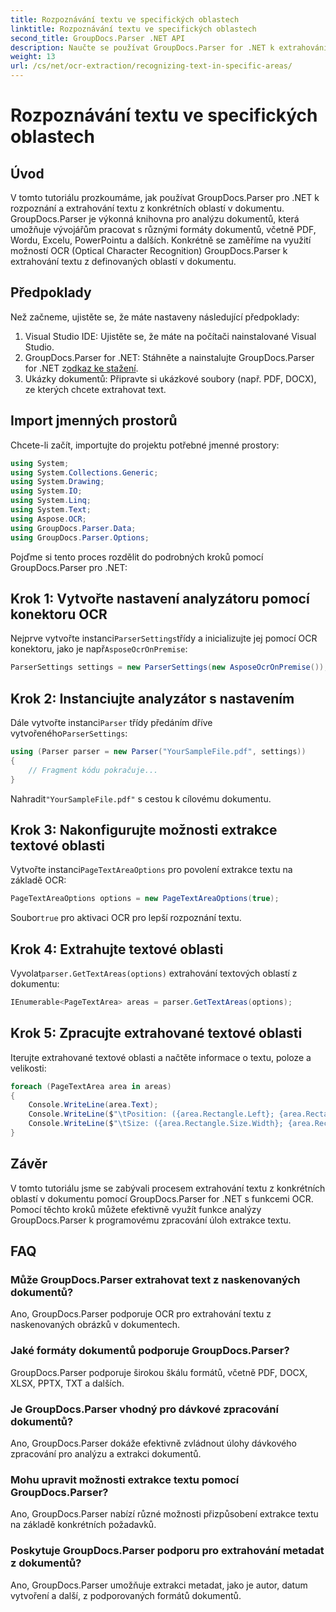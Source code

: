 ```yaml
---
title: Rozpoznávání textu ve specifických oblastech
linktitle: Rozpoznávání textu ve specifických oblastech
second_title: GroupDocs.Parser .NET API
description: Naučte se používat GroupDocs.Parser for .NET k extrahování textu z konkrétních oblastí v dokumentech s funkcemi OCR.
weight: 13
url: /cs/net/ocr-extraction/recognizing-text-in-specific-areas/
---
```


# Rozpoznávání textu ve specifických oblastech

## Úvod
V tomto tutoriálu prozkoumáme, jak používat GroupDocs.Parser pro .NET k rozpoznání a extrahování textu z konkrétních oblastí v dokumentu. GroupDocs.Parser je výkonná knihovna pro analýzu dokumentů, která umožňuje vývojářům pracovat s různými formáty dokumentů, včetně PDF, Wordu, Excelu, PowerPointu a dalších. Konkrétně se zaměříme na využití možností OCR (Optical Character Recognition) GroupDocs.Parser k extrahování textu z definovaných oblastí v dokumentu.
## Předpoklady
Než začneme, ujistěte se, že máte nastaveny následující předpoklady:
1. Visual Studio IDE: Ujistěte se, že máte na počítači nainstalované Visual Studio.
2.  GroupDocs.Parser for .NET: Stáhněte a nainstalujte GroupDocs.Parser for .NET z[odkaz ke stažení](https://releases.groupdocs.com/parser/net/).
3. Ukázky dokumentů: Připravte si ukázkové soubory (např. PDF, DOCX), ze kterých chcete extrahovat text.

## Import jmenných prostorů
Chcete-li začít, importujte do projektu potřebné jmenné prostory:
```csharp
using System;
using System.Collections.Generic;
using System.Drawing;
using System.IO;
using System.Linq;
using System.Text;
using Aspose.OCR;
using GroupDocs.Parser.Data;
using GroupDocs.Parser.Options;
```

Pojďme si tento proces rozdělit do podrobných kroků pomocí GroupDocs.Parser pro .NET:
## Krok 1: Vytvořte nastavení analyzátoru pomocí konektoru OCR
 Nejprve vytvořte instanci`ParserSettings`třídy a inicializujte jej pomocí OCR konektoru, jako je např`AsposeOcrOnPremise`:
```csharp
ParserSettings settings = new ParserSettings(new AsposeOcrOnPremise());
```
## Krok 2: Instanciujte analyzátor s nastavením
 Dále vytvořte instanci`Parser` třídy předáním dříve vytvořeného`ParserSettings`:
```csharp
using (Parser parser = new Parser("YourSampleFile.pdf", settings))
{
    // Fragment kódu pokračuje...
}
```
 Nahradit`"YourSampleFile.pdf"` s cestou k cílovému dokumentu.
## Krok 3: Nakonfigurujte možnosti extrakce textové oblasti
 Vytvořte instanci`PageTextAreaOptions` pro povolení extrakce textu na základě OCR:
```csharp
PageTextAreaOptions options = new PageTextAreaOptions(true);
```
 Soubor`true` pro aktivaci OCR pro lepší rozpoznání textu.
## Krok 4: Extrahujte textové oblasti
 Vyvolat`parser.GetTextAreas(options)` extrahování textových oblastí z dokumentu:
```csharp
IEnumerable<PageTextArea> areas = parser.GetTextAreas(options);
```
## Krok 5: Zpracujte extrahované textové oblasti
Iterujte extrahované textové oblasti a načtěte informace o textu, poloze a velikosti:
```csharp
foreach (PageTextArea area in areas)
{
    Console.WriteLine(area.Text);
    Console.WriteLine($"\tPosition: ({area.Rectangle.Left}; {area.Rectangle.Top})");
    Console.WriteLine($"\tSize: ({area.Rectangle.Size.Width}; {area.Rectangle.Size.Height})");
}
```

## Závěr
V tomto tutoriálu jsme se zabývali procesem extrahování textu z konkrétních oblastí v dokumentu pomocí GroupDocs.Parser for .NET s funkcemi OCR. Pomocí těchto kroků můžete efektivně využít funkce analýzy GroupDocs.Parser k programovému zpracování úloh extrakce textu.

## FAQ
### Může GroupDocs.Parser extrahovat text z naskenovaných dokumentů?
Ano, GroupDocs.Parser podporuje OCR pro extrahování textu z naskenovaných obrázků v dokumentech.
### Jaké formáty dokumentů podporuje GroupDocs.Parser?
GroupDocs.Parser podporuje širokou škálu formátů, včetně PDF, DOCX, XLSX, PPTX, TXT a dalších.
### Je GroupDocs.Parser vhodný pro dávkové zpracování dokumentů?
Ano, GroupDocs.Parser dokáže efektivně zvládnout úlohy dávkového zpracování pro analýzu a extrakci dokumentů.
### Mohu upravit možnosti extrakce textu pomocí GroupDocs.Parser?
Ano, GroupDocs.Parser nabízí různé možnosti přizpůsobení extrakce textu na základě konkrétních požadavků.
### Poskytuje GroupDocs.Parser podporu pro extrahování metadat z dokumentů?
Ano, GroupDocs.Parser umožňuje extrakci metadat, jako je autor, datum vytvoření a další, z podporovaných formátů dokumentů.